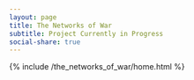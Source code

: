 ```yaml
---
layout: page
title: The Networks of War
subtitle: Project Currently in Progress
social-share: true
---
```


{% include /the_networks_of_war/home.html %}
